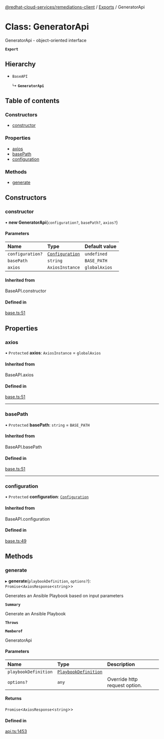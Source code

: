 [@redhat-cloud-services/remediations-client](../README.md) / [Exports](../modules.md) / GeneratorApi

# Class: GeneratorApi

GeneratorApi - object-oriented interface

**`Export`**

## Hierarchy

- `BaseAPI`

  ↳ **`GeneratorApi`**

## Table of contents

### Constructors

- [constructor](GeneratorApi.md#constructor)

### Properties

- [axios](GeneratorApi.md#axios)
- [basePath](GeneratorApi.md#basepath)
- [configuration](GeneratorApi.md#configuration)

### Methods

- [generate](GeneratorApi.md#generate)

## Constructors

### constructor

• **new GeneratorApi**(`configuration?`, `basePath?`, `axios?`)

#### Parameters

| Name | Type | Default value |
| :------ | :------ | :------ |
| `configuration?` | [`Configuration`](Configuration.md) | `undefined` |
| `basePath` | `string` | `BASE_PATH` |
| `axios` | `AxiosInstance` | `globalAxios` |

#### Inherited from

BaseAPI.constructor

#### Defined in

[base.ts:51](https://github.com/RedHatInsights/javascript-clients/blob/master/packages/remediations/base.ts#L51)

## Properties

### axios

• `Protected` **axios**: `AxiosInstance` = `globalAxios`

#### Inherited from

BaseAPI.axios

#### Defined in

[base.ts:51](https://github.com/RedHatInsights/javascript-clients/blob/master/packages/remediations/base.ts#L51)

___

### basePath

• `Protected` **basePath**: `string` = `BASE_PATH`

#### Inherited from

BaseAPI.basePath

#### Defined in

[base.ts:51](https://github.com/RedHatInsights/javascript-clients/blob/master/packages/remediations/base.ts#L51)

___

### configuration

• `Protected` **configuration**: [`Configuration`](Configuration.md)

#### Inherited from

BaseAPI.configuration

#### Defined in

[base.ts:49](https://github.com/RedHatInsights/javascript-clients/blob/master/packages/remediations/base.ts#L49)

## Methods

### generate

▸ **generate**(`playbookDefinition`, `options?`): `Promise`<`AxiosResponse`<`string`\>\>

Generates an Ansible Playbook based on input parameters

**`Summary`**

Generate an Ansible Playbook

**`Throws`**

**`Memberof`**

GeneratorApi

#### Parameters

| Name | Type | Description |
| :------ | :------ | :------ |
| `playbookDefinition` | [`PlaybookDefinition`](../interfaces/PlaybookDefinition.md) |  |
| `options?` | `any` | Override http request option. |

#### Returns

`Promise`<`AxiosResponse`<`string`\>\>

#### Defined in

[api.ts:1453](https://github.com/RedHatInsights/javascript-clients/blob/master/packages/remediations/api.ts#L1453)
